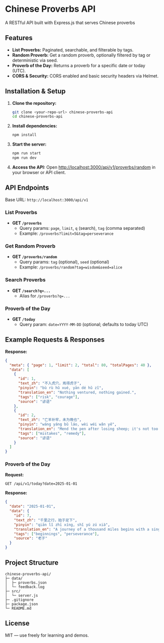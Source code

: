 # Chinese Proverbs API

A RESTful API built with Express.js that serves Chinese proverbs 

## Features

- **List Proverbs:** Paginated, searchable, and filterable by tags.
- **Random Proverb:** Get a random proverb, optionally filtered by tag or deterministic via seed.
- **Proverb of the Day:** Returns a proverb for a specific date or today (UTC).
- **CORS & Security:** CORS enabled and basic security headers via Helmet.

## Installation & Setup

1. **Clone the repository:**
   ```bash
   git clone <your-repo-url> chinese-proverbs-api
   cd chinese-proverbs-api
   ```

2. **Install dependencies:**
   ```bash
   npm install
   ```

3. **Start the server:**
   ```bash
   npm run start
   npm run dev
   ```

4. **Access the API:**
   Open [http://localhost:3000/api/v1/proverbs/random](http://localhost:3000/api/v1/proverbs/random) in your browser or API client.

## API Endpoints

Base URL: `http://localhost:3000/api/v1`

### List Proverbs

- **GET `/proverbs`**
  - Query params: `page`, `limit`, `q` (search), `tag` (comma separated)
  - Example: `/proverbs?limit=5&tag=perseverance`

### Get Random Proverb

- **GET `/proverbs/random`**
  - Query params: `tag` (optional), `seed` (optional)
  - Example: `/proverbs/random?tag=wisdom&seed=alice`

### Search Proverbs

- **GET `/search?q=...`**
  - Alias for `/proverbs?q=...`

### Proverb of the Day

- **GET `/today`**
  - Query param: `date=YYYY-MM-DD` (optional; defaults to today UTC)

## Example Requests & Responses

**Response:**
```json
{
  "meta": { "page": 1, "limit": 2, "total": 80, "totalPages": 40 },
  "data": [
    {
      "id": 1,
      "text_zh": "不入虎穴，焉得虎子",
      "pinyin": "bù rù hǔ xué, yān dé hǔ zǐ",
      "translation_en": "Nothing ventured, nothing gained.",
      "tags": ["risk", "courage"],
      "source": "谚语"
    },
    {
      "id": 2,
      "text_zh": "亡羊补牢，未为晚也",
      "pinyin": "wáng yáng bǔ láo, wèi wéi wǎn yě",
      "translation_en": "Mend the pen after losing sheep; it's not too late to fix mistakes.",
      "tags": ["mistakes", "remedy"],
      "source": "谚语"
    }
  ]
}
```

### Proverb of the Day

**Request:**
```
GET /api/v1/today?date=2025-01-01
```

**Response:**
```json
{
  "date": "2025-01-01",
  "data": {
    "id": 7,
    "text_zh": "千里之行，始于足下",
    "pinyin": "qiān lǐ zhī xíng, shǐ yú zú xià",
    "translation_en": "A journey of a thousand miles begins with a single step.",
    "tags": ["beginnings", "perseverance"],
    "source": "老子"
  }
}
```

## Project Structure

```text
chinese-proverbs-api/
├─ data/
│  ├─ proverbs.json
│  └─ feedback.log
├─ src/
│  └─ server.js
├─ .gitignore
├─ package.json
└─ README.md
```

## License

MIT — use freely for learning and demos.
